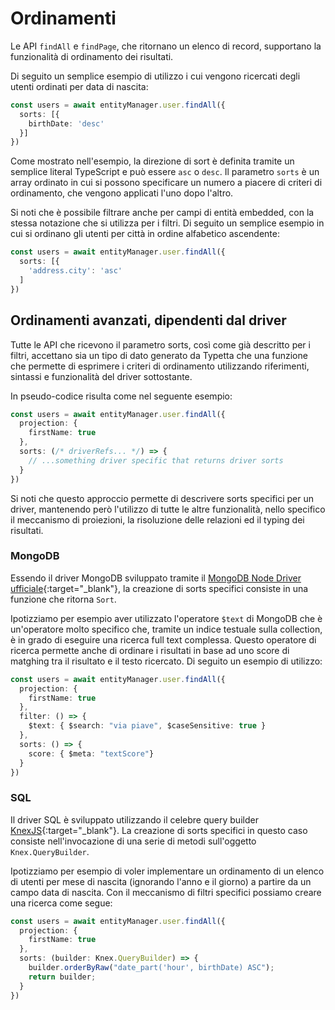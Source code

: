 # Ordinamenti

Le API `findAll` e `findPage`, che ritornano un elenco di record, supportano la funzionalità di ordinamento dei risultati.

Di seguito un semplice esempio di utilizzo i cui vengono ricercati degli utenti ordinati per data di nascita:

```typescript
const users = await entityManager.user.findAll({
  sorts: [{ 
    birthDate: 'desc'
  }]
})
```

Come mostrato nell'esempio, la direzione di sort è definita tramite un semplice literal TypeScript e può essere `asc` o `desc`. Il parametro `sorts` è un array ordinato in cui si possono specificare un numero a piacere di criteri di ordinamento, che vengono applicati l'uno dopo l'altro.

Si noti che è possibile filtrare anche per campi di entità embedded, con la stessa notazione che si utilizza per i filtri. Di seguito un semplice esempio in cui si ordinano gli utenti per città in ordine alfabetico ascendente:

```typescript
const users = await entityManager.user.findAll({
  sorts: [{ 
    'address.city': 'asc'
  ]
})
```

## Ordinamenti avanzati, dipendenti dal driver

Tutte le API che ricevono il parametro sorts, così come già descritto per i filtri, accettano sia un tipo di dato generato da Typetta che una funzione che permette di esprimere i criteri di ordinamento utilizzando riferimenti, sintassi e funzionalità del driver sottostante.

In pseudo-codice risulta come nel seguente esempio:
```typescript
const users = await entityManager.user.findAll({
  projection: {
    firstName: true
  },
  sorts: (/* driverRefs... */) => {
    // ...something driver specific that returns driver sorts
  }
})
```

Si noti che questo approccio permette di descrivere sorts specifici per un driver, mantenendo però l'utilizzo di tutte le altre funzionalità, nello specifico il meccanismo di proiezioni, la risoluzione delle relazioni ed il typing dei risultati.

### MongoDB

Essendo il driver MongoDB sviluppato tramite il [MongoDB Node Driver ufficiale](https://docs.mongodb.com/drivers/node/current/){:target="_blank"}, la creazione di sorts specifici consiste in una funzione che ritorna `Sort`. 

Ipotizziamo per esempio aver utilizzato l'operatore `$text` di MongoDB che è un'operatore molto specifico che, tramite un indice testuale sulla collection, è in grado di eseguire una ricerca full text complessa. Questo operatore di ricerca permette anche di ordinare i risultati in base ad uno score di matghing tra il risultato e il testo ricercato. Di seguito un esempio di utilizzo:

```typescript
const users = await entityManager.user.findAll({
  projection: {
    firstName: true
  },
  filter: () => {
    $text: { $search: "via piave", $caseSensitive: true }
  },
  sorts: () => {
    score: { $meta: "textScore"}
  }
})
```

### SQL

Il driver SQL è sviluppato utilizzando il celebre query builder [KnexJS](https://knexjs.org/){:target="_blank"}. La creazione di sorts specifici in questo caso consiste nell'invocazione di una serie di metodi sull'oggetto `Knex.QueryBuilder`.

Ipotizziamo per esempio di voler implementare un ordinamento di un elenco di utenti per mese di nascita (ignorando l'anno e il giorno) a partire da un campo data di nascita. Con il meccanismo di filtri specifici possiamo creare una ricerca come segue:

```typescript
const users = await entityManager.user.findAll({
  projection: {
    firstName: true
  },
  sorts: (builder: Knex.QueryBuilder) => {
    builder.orderByRaw("date_part('hour', birthDate) ASC");
    return builder;
  }
})
```